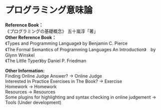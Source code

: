 # プログラミング意味論  
**Reference Book：**  
《プログラミングの基礎概念》 五十嵐淳「著」  
**Other Reference Book：**  
《Types and Programming Language》 by Benjamin C. Pierce  
《The Formal Semantics of Programming Languages An Introduction》　by Glynn Winskel  
《The Little Typer》by Daniel P. Friedman  

**Other Information:**  
Finding Online Judge Answer? -> Online Judge  
Interested In Practice Exercises in The Book? -> Exercise  
Homework -> Homework  
Resources -> Resources  
Some plugins for highlighting and syntax checking in online judgement -> Tools (Under development)  
